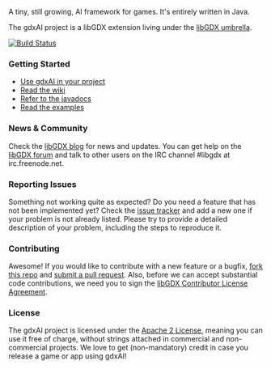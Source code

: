 A tiny, still growing, AI framework for games. It's entirely written in Java.

The gdxAI project is a libGDX extension living under the [libGDX umbrella](https://github.com/libgdx).

[![Build Status](http://144.76.220.132:8080/job/gdx-ai/badge/icon)](http://144.76.220.132:8080/job/gdx-ai/)

### Getting Started

* [Use gdxAI in your project](https://github.com/libgdx/gdx-ai/wiki/Getting-started-with-gdxAI)
* [Read the wiki](https://github.com/libgdx/gdx-ai/wiki)
* [Refer to the javadocs](http://libgdx.badlogicgames.com/gdx-ai/docs/)
* [Read the examples](https://github.com/libgdx/gdx-ai/tree/master/tests)


### News & Community

Check the [libGDX blog](http://www.badlogicgames.com/) for news and updates.
You can get help on the [libGDX forum](http://www.badlogicgames.com/forum/) and talk to other users on the IRC channel #libgdx at irc.freenode.net.

### Reporting Issues

Something not working quite as expected? Do you need a feature that has not been implemented yet? Check the [issue tracker](https://github.com/libgdx/gdx-ai/issues) and add a new one if your problem is not already listed. Please try to provide a detailed description of your problem, including the steps to reproduce it.

### Contributing

Awesome! If you would like to contribute with a new feature or a bugfix, [fork this repo](https://help.github.com/articles/fork-a-repo) and [submit a pull request](https://help.github.com/articles/using-pull-requests).
Also, before we can accept substantial code contributions, we need you to sign the [libGDX Contributor License Agreement](https://github.com/libgdx/libgdx/wiki/Contributing#contributor-license-agreement).

### License

The gdxAI project is licensed under the [Apache 2 License](https://github.com/libgdx/gdx-ai/blob/master/LICENSE), meaning you
can use it free of charge, without strings attached in commercial and non-commercial projects. We love to
get (non-mandatory) credit in case you release a game or app using gdxAI!

